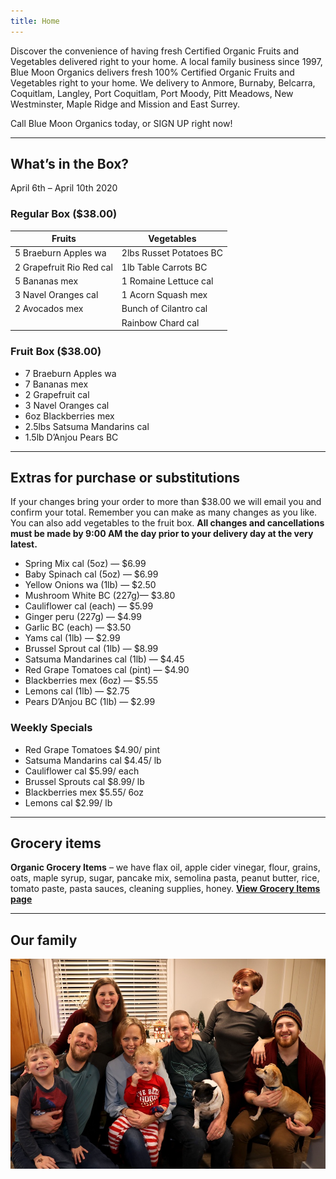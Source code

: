 ```yaml
---
title: Home
---
```


Discover the convenience of having fresh Certified Organic Fruits and Vegetables delivered right to your home. A local family business since 1997, Blue Moon Organics delivers fresh 100% Certified Organic Fruits and Vegetables right to your home. We delivery to Anmore, Burnaby, Belcarra, Coquitlam, Langley, Port Coquitlam, Port Moody, Pitt Meadows, New Westminster, Maple Ridge and Mission and East Surrey.

Call Blue Moon Organics today, or SIGN UP right now!

---

## What’s in the Box?

April 6th – April 10th 2020

### Regular Box (\$38.00)

| Fruits                   | Vegetables              |
| ------------------------ | ----------------------- |
| 5 Braeburn Apples wa     | 2lbs Russet Potatoes BC |
| 2 Grapefruit Rio Red cal | 1lb Table Carrots BC    |
| 5 Bananas mex            | 1 Romaine Lettuce cal   |
| 3 Navel Oranges cal      | 1 Acorn Squash mex      |
| 2 Avocados mex           | Bunch of Cilantro cal   |
|                          | Rainbow Chard cal       |

### Fruit Box (\$38.00)

- 7 Braeburn Apples wa
- 7 Bananas mex
- 2 Grapefruit cal
- 3 Navel Oranges cal
- 6oz Blackberries mex
- 2.5lbs Satsuma Mandarins cal
- 1.5lb D’Anjou Pears BC

---

## Extras for purchase or substitutions

If your changes bring your order to more than \$38.00 we will email you and confirm your total. Remember you can make as many changes as you like. You can also add vegetables to the fruit box. **All changes and cancellations must be made by 9:00 AM the day prior to your delivery day at the very latest.**

- Spring Mix cal (5oz) — \$6.99
- Baby Spinach cal (5oz) — \$6.99
- Yellow Onions wa (1lb) — \$2.50
- Mushroom White BC (227g)— \$3.80
- Cauliflower cal (each) — \$5.99
- Ginger peru (227g) — \$4.99
- Garlic BC (each) — \$3.50
- Yams cal (1lb) — \$2.99
- Brussel Sprout cal (1lb) — \$8.99
- Satsuma Mandarines cal (1lb) — \$4.45
- Red Grape Tomatoes cal (pint) — \$4.90
- Blackberries mex (6oz) — \$5.55
- Lemons cal (1lb) — \$2.75
- Pears D’Anjou BC (1lb) — \$2.99

### Weekly Specials

- Red Grape Tomatoes \$4.90/ pint
- Satsuma Mandarins cal \$4.45/ lb
- Cauliflower cal \$5.99/ each
- Brussel Sprouts cal \$8.99/ lb
- Blackberries mex \$5.55/ 6oz
- Lemons cal \$2.99/ lb

---

## Grocery items

**Organic Grocery Items** – we have flax oil, apple cider vinegar, flour, grains, oats, maple syrup, sugar, pancake mix, semolina pasta, peanut butter, rice, tomato paste, pasta sauces, cleaning supplies, honey. [**View Grocery Items page**](/groceries)

---

## Our family

![](./uploads/IMG_1376-copy.jpg)
